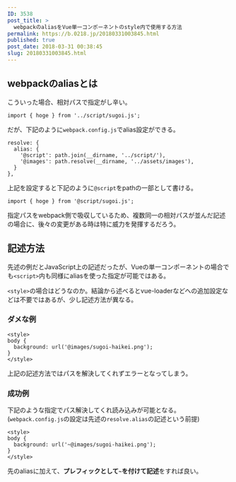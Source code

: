 ```yaml
---
ID: 3538
post_title: >
  webpackのaliasをVue単一コンポーネントのstyle内で使用する方法
permalink: https://b.0218.jp/20180331003845.html
published: true
post_date: 2018-03-31 00:38:45
slug: 20180331003845.html
---
```

<h2>webpackのaliasとは</h2>

こういった場合、相対パスで指定がし辛い。

<pre><code class="language-js">import { hoge } from '../script/sugoi.js';
</code></pre>

だが、下記のように<code>webpack.config.js</code>でalias設定ができる。

<pre><code class="language-js">resolve: {
  alias: {
    '@script': path.join(__dirname, '../script/'),
    '@images': path.resolve(__dirname, '../assets/images'),
  }
},
</code></pre>

上記を設定すると下記のように<code>@script</code>をpathの一部として書ける。

<pre><code class="language-js">import { hoge } from '@script/sugoi.js';
</code></pre>

指定パスをwebpack側で吸収しているため、複数同一の相対パスが並んだ記述の場合に、後々の変更がある時は特に威力を発揮するだろう。

<h2>記述方法</h2>

先述の例だとJavaScript上の記述だったが、Vueの単一コンポーネントの場合でも<code>&lt;script&gt;</code>内も同様にaliasを使った指定が可能ではある。

<code>&lt;style&gt;</code>の場合はどうなのか。結論から述べるとvue-loaderなどへの追加設定などは不要ではあるが、少し記述方法が異なる。

<h3>ダメな例</h3>

<pre><code class="language-html">&lt;style&gt;
body {
  background: url('@images/sugoi-haikei.png');
}
&lt;/style&gt;
</code></pre>

上記の記述方法ではパスを解決してくれずエラーとなってしまう。

<h3>成功例</h3>

下記のような指定でパス解決してくれ読み込みが可能となる。(<code>webpack.config.js</code>の設定は先述の<code>resolve.alias</code>の記述という前提)

<pre><code class="language-html">&lt;style&gt;
body {
  background: url('~@images/sugoi-haikei.png');
}
&lt;/style&gt;
</code></pre>

先のaliasに加えて、<b>プレフィックとして<code>~</code>を付けて記述</b>をすれば良い。